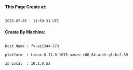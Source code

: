 
   
#### This Page Create at:

```bash

2025-07-05 - 11:59:31 UTC

```

#### Create By Machine:

```bash

Host Name : fv-az1344-373

platform  : Linux-6.11.0-1015-azure-x86_64-with-glibc2.39

Ip Local  : 10.1.0.52

```

